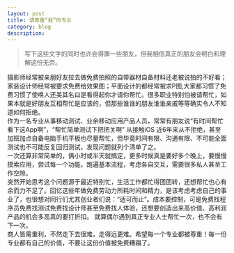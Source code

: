 ```yaml
---
layout: post
title: 请尊重“我”的专业
category: blog
description: 
---
```

>写下这些文字的同时也许会得罪一些朋友，但我相信真正的朋友会明白和理解这份无奈。

摄影师经常被亲朋好友拉去做免费拍照的自带器材自备材料还老被说拍的不好看；家装设计师经常被要求免费给效果图；平面设计的都经常被求P图,大家都习惯了免费习惯了使唤人还美其名曰是看得起你才请你帮忙。很多职业特别怕被请帮忙，如果本就是好朋友互相帮忙是应该的，但那些谁谁的朋友谁谁亲戚等等确实令人不知道如何拒绝。
<br/>作为一名专业从事移动测试、业余移动应用产品人员，常常有朋友说“有时间帮忙看下这App啊”，“帮忙简单测试下把把关啊” 从接触iOS 近6年来从不拒绝，甚至加班加点自备电脑手机平板也尽量帮忙，但毕竟时间有限、沟通有限、不可能全面测试也不可能反复回归测试，发现问题就列个清单了之。
<br/>一次还算非常简单的，俩小时或半天就搞定，更多时候真是要好多个晚上，要慢慢摸索应用，尝试每一个功能，跑遍基本流程，考虑各自交互，需要很多私人甚至工作空隙。
<br/>突然开始思考这个问题源于最近特别忙，生活工作都忙得团团转，还想帮忙也心有余而力不足了。回忆这些年做免费劳动力所耗时间和精力，是该考虑考虑自己的事业了，也很想对同行们尤其创业者们说：“适可而止”。成本要控制，可是免费找程序员免费找测试免费找设计师甚至免费找人体验，还想要创造出来高价值、高利润产品的机会多高真的要打折扣。 就算偶尔遇到真正专业人士帮忙一次，也不会有下一次。
<br/>商人皆需重利，不然走下去很难，走得远更难。希望每一个专业都被尊重！每一份专业都有自己的价值，不要让这份价值被免费糟蹋了。
